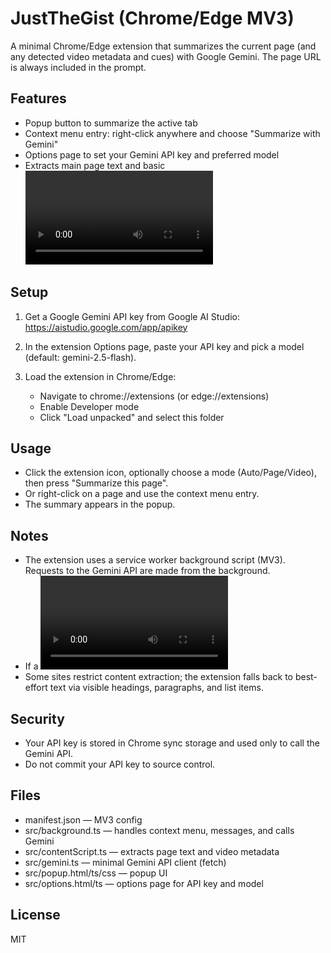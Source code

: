 # JustTheGist (Chrome/Edge MV3)

A minimal Chrome/Edge extension that summarizes the current page (and any detected video metadata and cues) with Google Gemini. The page URL is always included in the prompt.

## Features

- Popup button to summarize the active tab
- Context menu entry: right-click anywhere and choose "Summarize with Gemini"
- Options page to set your Gemini API key and preferred model
- Extracts main page text and basic <video> metadata + text tracks (when accessible)

## Setup

1) Get a Google Gemini API key from Google AI Studio: https://aistudio.google.com/app/apikey

2) In the extension Options page, paste your API key and pick a model (default: gemini-2.5-flash).

3) Load the extension in Chrome/Edge:
   - Navigate to chrome://extensions (or edge://extensions)
   - Enable Developer mode
   - Click "Load unpacked" and select this folder

## Usage

- Click the extension icon, optionally choose a mode (Auto/Page/Video), then press "Summarize this page".
- Or right-click on a page and use the context menu entry.
- The summary appears in the popup.

## Notes

- The extension uses a service worker background script (MV3). Requests to the Gemini API are made from the background.
- If a <video> element is present and text tracks are accessible (same-origin), the first ~60 cues are included in the prompt.
- Some sites restrict content extraction; the extension falls back to best-effort text via visible headings, paragraphs, and list items.

## Security

- Your API key is stored in Chrome sync storage and used only to call the Gemini API.
- Do not commit your API key to source control.

## Files

- manifest.json — MV3 config
- src/background.ts — handles context menu, messages, and calls Gemini
- src/contentScript.ts — extracts page text and video metadata
- src/gemini.ts — minimal Gemini API client (fetch)
- src/popup.html/ts/css — popup UI
- src/options.html/ts — options page for API key and model

## License

MIT
